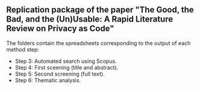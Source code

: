 ## Replication package of the paper "The Good, the Bad, and the (Un)Usable: A Rapid Literature Review on Privacy as Code"

The folders contain the spreadsheets corresponding to the output of each method step:
- Step 3: Automated search using Scopus.
- Step 4: First sceening (title and abstract).
- Step 5: Second screening (full text).
- Step 6: Thematic analysis.
